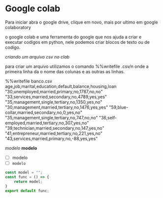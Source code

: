# Google colab

Para iniciar abra o google drive, clique em novo, mais por ultimo em google colaboratory

o google colab e uma ferramenta do google que nos ajuda a criar e executar codigos em python, nele podemos criar blocos de texto ou de codigo.

*criando um arquivo csv no clab*

para criar um arquivo utilizamos o comando %%writefile <nome>.csv/n
onde a primeira linha da o nome das colunas e as outras as linhas.

%%writefile banco.csv
age,job,marital,education,default,balance,housing,loan
"30,unemployed,married,primary,no,1787,no,no"
"33,services,married,secondary,no,4789,yes,yes"
"35,management,single,tertiary,no,1350,yes,no"
"30,management,married,tertiary,no,1476,yes,yes"
"59,blue-collar,married,secondary,no,0,yes,no"
"35,management,single,tertiary,no,747,no,no"
"36,self-employed,married,tertiary,no,307,yes,no"
"39,technician,married,secondary,no,147,yes,no"
"41,entrepreneur,married,tertiary,no,221,yes,no"
"43,services,married,primary,no,-88,yes,yes"

*modelo*
**modelo**
- [ ] modelo
- [ ] `modelo`

```js
const model = "";
const func = () => {
    return model;
}
export default func;

```